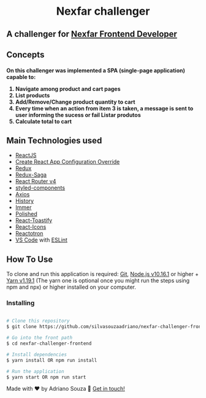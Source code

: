 <h1 align="center">
    Nexfar challenger
</h1>


## A challenger for [Nexfar Frontend Developer](https://www.linkedin.com/company/nexfar/)

## Concepts

<h4>
On this challenger was implemented a SPA (single-page application) capable to:

1. Navigate among product and cart pages
2. List products
3. Add/Remove/Change product quantity to cart
4. Every time when an action from item 3 is taken, a message is sent to user informing the sucess or fail
Listar produtos
5. Calculate total to cart
</h4>


## Main Technologies used

-   [ReactJS](https://reactjs.org/)
-   [Create React App Configuration Override](https://github.com/sharegate/craco)
-   [Redux](https://redux.js.org/)
-   [Redux-Saga](https://redux-saga.js.org/)
-   [React Router v4](https://github.com/ReactTraining/react-router)
-   [styled-components](https://www.styled-components.com/)
-   [Axios](https://github.com/axios/axios)
-   [History](https://www.npmjs.com/package/history)
-   [Immer](https://github.com/immerjs/immer)
-   [Polished](https://polished.js.org/)
-   [React-Toastify](https://fkhadra.github.io/react-toastify/)
-   [React-Icons](http://react-icons.github.io/react-icons/)
-   [Reactotron](https://infinite.red/reactotron)
-   [VS Code](https://code.visualstudio.com/) with [ESLint](https://marketplace.visualstudio.com/items?itemName=dbaeumer.vscode-eslint)



## How To Use

To clone and run this application is required: [Git](https://git-scm.com), [Node.js v10.16.1](https://nodejs.org/en/) or higher + [Yarn v1.19.1](https://yarnpkg.com/lang/en/) (The yarn one is optional once you might run the steps using npm and npx) or higher installed on your computer.

### Installing
```bash

# Clone this repository
$ git clone https://github.com/silvasouzaadriano/nexfar-challenger-frontend.git

# Go into the front path
$ cd nexfar-challenger-frontend

# Install dependencies
$ yarn install OR npm run install

# Run the application
$ yarn start OR npm run start
```

Made with ♥ by Adriano Souza :wave: [Get in touch!](https://www.linkedin.com/in/adriano-souza-9b1a1b11)


